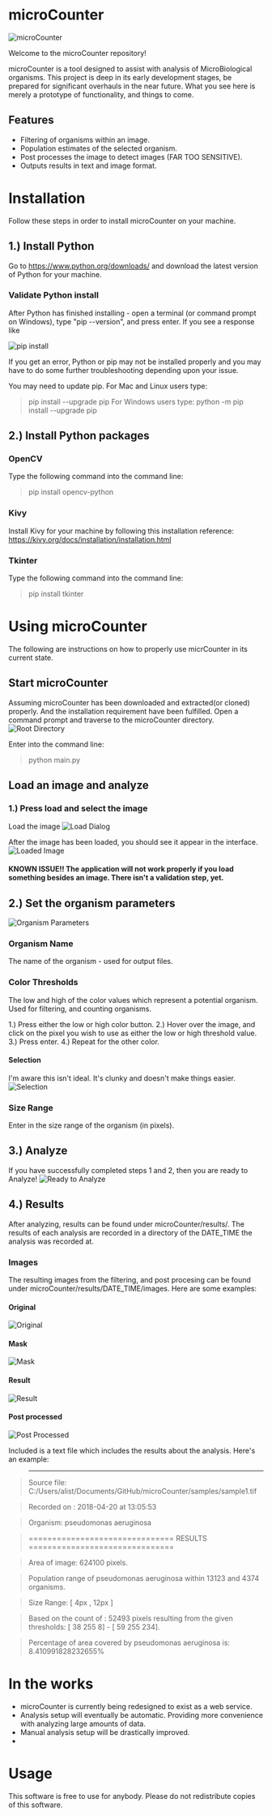 # microCounter

![microCounter](https://github.com/alistair-mclean/microCounter/blob/master/res/main.png?raw=true)

Welcome to the microCounter repository!

microCounter is a tool designed to assist with analysis of MicroBiological organisms. 
This project is deep in its early development stages, be prepared for significant overhauls in the near future. 
What you see here is merely a prototype of functionality, and things to come. 

## Features
- Filtering of organisms within an image. 
- Population estimates of the selected organism.
- Post processes the image to detect images (FAR TOO SENSITIVE).
- Outputs results in text and image format. 

# Installation
Follow these steps in order to install microCounter on your machine. 

## 1.) Install Python 
Go to https://www.python.org/downloads/ and download the latest version of Python for your machine. 

### Validate Python install
After Python has finished installing - open a terminal (or command prompt on Windows), type "pip --version", and press enter. If you see a response like 

![pip install](https://github.com/alistair-mclean/microCounter/blob/master/res/pipVersion.png?raw=true)


If you get an error, Python or pip may not be installed properly and you may have to do some further troubleshooting depending upon your issue. 

You may need to update pip. 
For Mac and Linux users type: 
> pip install --upgrade pip
For Windows users type: 
> python -m pip install --upgrade pip

## 2.) Install Python packages

### OpenCV
Type the following command into the command line:
>pip install opencv-python

### Kivy 
Install Kivy for your machine by following this installation reference: https://kivy.org/docs/installation/installation.html

### Tkinter
Type the following command into the command line:
>pip install tkinter

# Using microCounter
The following are instructions on how to properly use micrCounter in its current state. 

## Start microCounter
Assuming microCounter has been downloaded and extracted(or cloned) properly. And the installation requirement have been fulfilled. 
Open a command prompt and traverse to the microCounter directory. 
![Root Directory](https://github.com/alistair-mclean/microCounter/blob/master/res/rootDirectory.png?raw=true)

Enter into the command line: 
> python main.py 


## Load an image and analyze

### 1.) Press load and select the image
Load the image
![Load Dialog](https://github.com/alistair-mclean/microCounter/blob/master/res/loadImage.png?raw=true)

After the image has been loaded, you should see it appear in the interface. 
![Loaded Image](https://github.com/alistair-mclean/microCounter/blob/master/res/loadedImage.png?raw=true)

#### KNOWN ISSUE!! The application will not work properly if you load something besides an image. There isn't a validation step, yet. 

## 2.) Set the organism parameters
![Organism Parameters](https://github.com/alistair-mclean/microCounter/blob/master/res/organismParameters.png?raw=true)

### Organism Name 
The name of the organism - used for output files.

### Color Thresholds 
The low and high of the color values which represent a potential organism. Used for filtering, and counting organisms. 

1.) Press either the low or high color button. 
2.) Hover over the image, and click on the pixel you wish to use as either the low or high threshold value. 
3.) Press enter. 
4.) Repeat for the other color. 

#### Selection
I'm aware this isn't ideal. It's clunky and doesn't make things easier. 
![Selection](https://github.com/alistair-mclean/microCounter/blob/master/res/colorSelection.png?raw=true)


### Size Range
Enter in the size range of the organism (in pixels). 

## 3.) Analyze 
If you have successfully completed steps 1 and 2, then you are ready to Analyze!
![Ready to Analyze](https://github.com/alistair-mclean/microCounter/blob/master/res/readyToAnalyze.png?raw=true)

## 4.) Results
After analyzing, results can be found under microCounter/results/. 
The results of each analysis are recorded in a directory of the DATE_TIME the analysis was recorded at. 


### Images
The resulting images from the filtering, and post procesing can be found under microCounter/results/DATE_TIME/images. 
Here are some examples: 

#### Original
![Original](https://github.com/alistair-mclean/microCounter/blob/master/results/20180420_130553/images/original.jpg?raw=true)

#### Mask
![Mask](https://github.com/alistair-mclean/microCounter/blob/master/results/20180420_130553/images/pseudomonas%20aeruginosa_Mask.jpg?raw=true)

#### Result
![Result](https://github.com/alistair-mclean/microCounter/blob/master/results/20180420_130553/images/pseudomonas%20aeruginosa_Result.jpg?raw=true)

#### Post processed
![Post Processed](https://github.com/alistair-mclean/microCounter/blob/master/results/20180420_130553/images/pseudomonas%20aeruginosa_PostProcessed.jpg?raw=true)


Included is a text file which includes the results about the analysis. Here's an example: 
>-----------------------------------------------------------------------

> Source file: C:/Users/alist/Documents/GitHub/microCounter/samples/sample1.tif

> Recorded on : 2018-04-20 at 13:05:53

> Organism: pseudomonas aeruginosa

>=============================== RESULTS ===============================

> Area of image: 624100 pixels.

> Population range of pseudomonas aeruginosa within 13123 and 4374 organisms.

> Size Range: [ 4px , 12px ]

> Based on the count of : 52493 pixels resulting from the given thresholds: [ 38 255   8] - [ 59 255 234]. 

> Percentage of area covered by pseudomonas aeruginosa is: 8.410991828232655%



# In the works
- microCounter is currently being redesigned to exist as a web service.
- Analysis setup will eventually be automatic. Providing more convenience with analyzing large amounts of data. 
- Manual analysis setup will be drastically improved. 
- 

# Usage
This software is free to use for anybody. Please do not redistribute copies of this software.  

